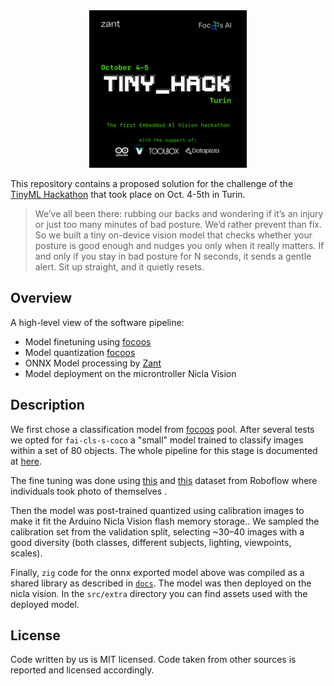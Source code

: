 
<div align="center">
  <img src="hackathon_flyer.png" width="50%" alt="hackathon-flyer">
</div>

This repository contains a proposed solution for the challenge of the [TinyML Hackathon](https://luma.com/59rubmuv)
that took place on Oct. 4-5th in Turin.

> We’ve all been there: rubbing our backs and wondering if it’s an injury or just too many minutes of bad posture. 
> We’d rather prevent than fix. So we built a tiny on-device vision model that checks whether your posture is good
> enough and nudges you only when it really matters. If and only if you stay in bad posture for N seconds, it sends
> a gentle alert. Sit up straight, and it quietly resets.

## Overview

A high-level view of the software pipeline:
- Model finetuning using [focoos](https://github.com/FocoosAI/focoos)
- Model quantization [focoos](https://github.com/FocoosAI/focoos)
- ONNX Model processing by [Zant](https://github.com/ZantFoundation/Z-Ant)
- Model deployment on the microntroller Nicla Vision

## Description

We first chose a classification model from [focoos](https://github.com/FocoosAI/focoos) pool. After several tests we
opted for `fai-cls-s-coco` a "small" model trained to classify images within a set of 80 objects.
The whole pipeline for this stage is documented at [here](./src/extra/model_finetuning.ipynb).

The fine tuning was done using [this](https://universe.roboflow.com/dataset-sqm0h/sitting-posture-ezkda) and 
[this](https://universe.roboflow.com/min-bnvzi/sitting-posture-v2) dataset from Roboflow where individuals took photo of
themselves .

Then the model was post-trained quantized using calibration images to make it fit the Arduino Nicla Vision flash memory storage..
We sampled the calibration set from the validation split, selecting ~30–40 images with a good diversity (both classes, different subjects, lighting, viewpoints, scales).


Finally, `zig` code for the onnx exported model above was compiled as a shared library as described in [`docs`](./docs/).
The model was then deployed on the nicla vision. In the `src/extra` directory you can find assets used with the deployed 
model.

## License

Code written by us is MIT licensed. Code taken from other sources is reported and licensed accordingly.
